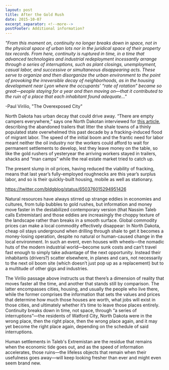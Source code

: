 ```yaml
---
layout: post
title: After the Gold Rush
date: 2015-10-07
excerpt_separator: <!--more-->
postFooter: Additional information?
---
```


<em>"From this moment on, continuity no longer breaks down in space, not in the physical space of urban lots nor in the juridical space of their property tax records. From here, continuity is ruptured in time, in a time that advanced technologies and industrial redeployment incessantly arrange through a series of interruptions, such as plant closings, unemployment, casual labor, and successive or simultaneous disappearing acts. These serve to organize and then disorganize the urban environment to the point of provoking the irreversible decay of neighborhoods, as in the housing development near Lyon where the occupants’ “rate of rotation” became so great—people staying for a year and then moving on—that it contributed to the ruin of a place that each inhabitant found adequate…"</em>

-Paul Virilio, "The Overexposed City"

North Dakota has urban decay that could drive away. “There are empty campers everywhere,” says one North Dakotan interviewed for <a href="http://www.bloomberg.com/news/articles/2015-09-29/man-camp-exodus-spurs-real-estate-crisis-across-u-s-shale-towns">this article</a>, describing the abandoned trailers that litter the shale towns of a thinly populated state overwhelmed this past decade by a fracking-induced flood of migrant labor. The speed of the initial boom and the frantic need for labor meant neither the oil industry nor the workers could afford to wait for permanent settlements to develop, lest they leave money on the table, so like the gold rushers of yesteryear the arriving workers stayed in trailers, shacks and “man camps” while the real estate market tried to catch up.

The present slump in oil prices, having reduced the viability of fracking, means that last year’s fully-employed roughnecks are this year’s surplus labor, and so is their quickly-built housing, mobile as well as stationary.

https://twitter.com/bldgblog/status/650376015294951426

Natural resources have always stirred up strange eddies in economies and cultures, from tulip bubbles to gold rushes, but information and money move faster in the destabilized contemporary version (that Nassim Taleb calls Extremistan) and those eddies are increasingly the choppy texture of the landscape rather than breaks in a smooth surface. Global commodity prices can make a local commodity effectively disappear: In North Dakota, cheap oil stays underground when drilling through shale to get it becomes a money-losing operation, despite no natural or human-caused change in the local environment. In such an event, even houses with wheels—the nomadic huts of the modern industrial world—become sunk costs and can’t travel fast enough to simply take advantage of the next opportunity. Instead their inhabitants (drivers?) scatter elsewhere, in planes and cars, not necessarily to the next oil boom site (which doesn’t just pop up as a replacement) but to a multitude of other gigs and industries.

The Virilio passage above instructs us that there’s a dimension of reality that moves faster all the time, and another that stands still by comparison. The latter encompasses cities, housing, and usually the people who live there, while the former comprises the information that sets the values and prices that determine how much those houses are worth, what jobs will exist in those cities, and ultimately whether it’s time to leave those places entirely. Continuity breaks down in time, not space, through “a series of interruptions”—the residents of Watford City, North Dakota were in the wrong place, then the right place, then the wrong place again, and it may yet become the right place again, depending on the schedule of said interruptions.

Human settlements in Taleb's Extremistan are the residue that remains when the economic tide goes out, and as the speed of information accelerates, those ruins—the lifeless objects that remain when their usefulness goes away—will keep looking fresher than ever and might even seem brand new.